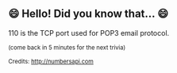 ## :smile: Hello! Did you know that... :smile:
110 is the TCP port used for POP3 email protocol.

<sup>(come back in 5 minutes for the next trivia)</sup>


<sup>Credits: http://numbersapi.com</sup>
